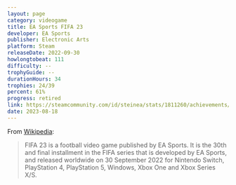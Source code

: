 ```yaml
---
layout: page
category: videogame
title: EA Sports FIFA 23
developer: EA Sports
publisher: Electronic Arts
platform: Steam
releaseDate: 2022-09-30
howlongtobeat: 111
difficulty: --
trophyGuide: --
durationHours: 34
trophies: 24/39
percent: 61%
progress: retired
link: https://steamcommunity.com/id/steinea/stats/1811260/achievements/
date: 2023-08-18
---
```


From [Wikipedia](https://en.wikipedia.org/wiki/FIFA_23):

> FIFA 23 is a football video game published by EA Sports. It is the 30th and final installment in the FIFA series that is developed by EA Sports, and released worldwide on 30 September 2022 for Nintendo Switch, PlayStation 4, PlayStation 5, Windows, Xbox One and Xbox Series X/S.
